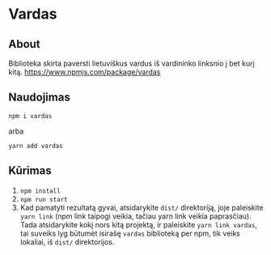# Vardas


## About

Biblioteka skirta paversti lietuviškus vardus iš vardininko linksnio į bet kurį kitą.
https://www.npmjs.com/package/vardas

## Naudojimas

`npm i vardas`

arba

`yarn add vardas`

## Kūrimas

1. `npm install`
2. `npm run start`
3. Kad pamatyti rezultatą gyvai, atsidarykite `dist/` direktoriją, joje paleiskite `yarn link` (npm link taipogi veikia, tačiau yarn link veikia paprasčiau). Tada atsidarykite kokį nors kitą projektą, ir paleiskite `yarn link vardas`, tai suveiks lyg būtumėt isirašę `vardas` biblioteką per npm, tik veiks lokaliai, iš `dist/` direktorijos.
